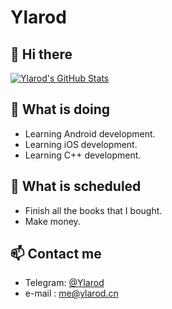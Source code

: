 # Ylarod

## 👋 Hi there
[![Ylarod's GitHub Stats](https://github-readme-stats.vercel.app/api?username=Ylarod&count_private=true&show_icons=true)](https://github.com/Ylarod)

## 🔭 What is doing

 * Learning Android development.
 * Learning iOS development.
 * Learning C++ development.


## 🤔 What is scheduled

 * Finish all the books that I bought.
 * Make money.

## 📫 Contact me

 - Telegram: [@Ylarod](https://t.me/Ylarod)
 - e-mail  : [me@ylarod.cn](mailto:me@ylarod.cn)


<!--
**Ylarod/Ylarod** is a ✨ _special_ ✨ repository because its `README.md` (this file) appears on your GitHub profile.

Here are some ideas to get you started:

-  I’m currently working on ...
- 🌱 I’m currently learning ...
- 👯 I’m looking to collaborate on ...
- 🤔 I’m looking for help with ...
- 💬 Ask me about ...
- 📫 How to reach me: ...
- 😄 Pronouns: ...
- ⚡ Fun fact: ...
-->
